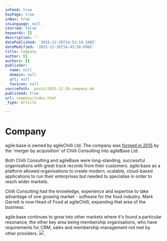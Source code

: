 ```yaml
---
inFeed: true
hasPage: true
inNav: true
inLanguage: null
starred: false
keywords: []
description: ''
datePublished: '2015-12-26T14:52:19.348Z'
dateModified: '2015-12-26T14:43:58.696Z'
title: Company
author: []
authors: []
publisher:
  name: null
  domain: null
  url: null
  favicon: null
sourcePath: _posts/2015-12-26-company.md
published: true
url: company/index.html
_type: Article

---
```

# Company

agile:base is owned by agileChilli Ltd. The company was [formed in 2015][0] by the 'merger by acquisition' of Chilli Consulting into agileBase Ltd.

Both Chilli Consulting and agileBase were long-standing, successful organisations with great track records from their customers. agile:base as a platform allowed organisations to create modern, scalable, cloud-based applications to run their enterprises but needed to specialise in order to reach wider markets.

Chilli Consulting had the knowledge, experience and expertise to take advantage of one growing market - software for the food industry. Mark Garrett is now Head of Food at agileChilli, expanding that area of the business.

agile:base continues to grow into other markets where it's found a particular resonance, the other key area being membership organisations, who have requirements for CRM, sales and membership management not met by other providers.
![](https://the-grid-user-content.s3-us-west-2.amazonaws.com/f34a2ea7-c0a0-44a3-be86-48ed32689740.png)

[0]: http://blog.agilebase.co.uk/2015/10/31/agilechilli-fires-up/
